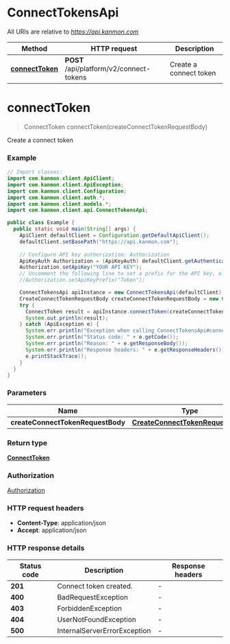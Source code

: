 # ConnectTokensApi

All URIs are relative to *https://api.kanmon.com*

| Method | HTTP request | Description |
|------------- | ------------- | -------------|
| [**connectToken**](ConnectTokensApi.md#connectToken) | **POST** /api/platform/v2/connect-tokens | Create a connect token |


<a id="connectToken"></a>
# **connectToken**
> ConnectToken connectToken(createConnectTokenRequestBody)

Create a connect token

### Example
```java
// Import classes:
import com.kanmon.client.ApiClient;
import com.kanmon.client.ApiException;
import com.kanmon.client.Configuration;
import com.kanmon.client.auth.*;
import com.kanmon.client.models.*;
import com.kanmon.client.api.ConnectTokensApi;

public class Example {
  public static void main(String[] args) {
    ApiClient defaultClient = Configuration.getDefaultApiClient();
    defaultClient.setBasePath("https://api.kanmon.com");
    
    // Configure API key authorization: Authorization
    ApiKeyAuth Authorization = (ApiKeyAuth) defaultClient.getAuthentication("Authorization");
    Authorization.setApiKey("YOUR API KEY");
    // Uncomment the following line to set a prefix for the API key, e.g. "Token" (defaults to null)
    //Authorization.setApiKeyPrefix("Token");

    ConnectTokensApi apiInstance = new ConnectTokensApi(defaultClient);
    CreateConnectTokenRequestBody createConnectTokenRequestBody = new CreateConnectTokenRequestBody(); // CreateConnectTokenRequestBody | 
    try {
      ConnectToken result = apiInstance.connectToken(createConnectTokenRequestBody);
      System.out.println(result);
    } catch (ApiException e) {
      System.err.println("Exception when calling ConnectTokensApi#connectToken");
      System.err.println("Status code: " + e.getCode());
      System.err.println("Reason: " + e.getResponseBody());
      System.err.println("Response headers: " + e.getResponseHeaders());
      e.printStackTrace();
    }
  }
}
```

### Parameters

| Name | Type | Description  | Notes |
|------------- | ------------- | ------------- | -------------|
| **createConnectTokenRequestBody** | [**CreateConnectTokenRequestBody**](CreateConnectTokenRequestBody.md)|  | |

### Return type

[**ConnectToken**](ConnectToken.md)

### Authorization

[Authorization](../README.md#Authorization)

### HTTP request headers

 - **Content-Type**: application/json
 - **Accept**: application/json

### HTTP response details
| Status code | Description | Response headers |
|-------------|-------------|------------------|
| **201** | Connect token created. |  -  |
| **400** | BadRequestException |  -  |
| **403** | ForbiddenException |  -  |
| **404** | UserNotFoundException |  -  |
| **500** | InternalServerErrorException |  -  |

